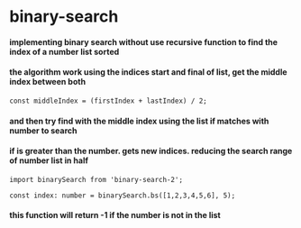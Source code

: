 # binary-search  


#### implementing binary search without use recursive function to find the index of a number list sorted
#### the algorithm work using the indices start and final of list, get the middle index between both  
``` 
const middleIndex = (firstIndex + lastIndex) / 2; 
```  
#### and then try find with the middle index using the list if matches with number to search
#### if is greater than the number. gets new indices. reducing the search range of number list in half

```
import binarySearch from 'binary-search-2';
```

```
const index: number = binarySearch.bs([1,2,3,4,5,6], 5);
```

#### this function will return -1 if the number is not in the list 
